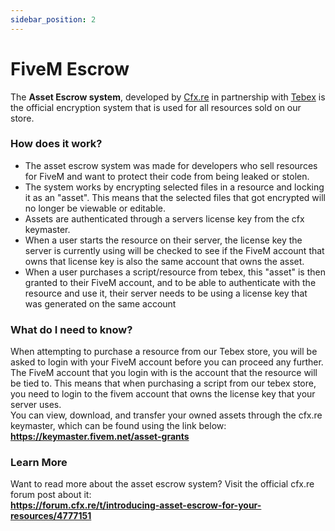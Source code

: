 ```yaml
---
sidebar_position: 2
---
```


# FiveM Escrow

The **Asset Escrow system**, developed by [Cfx.re](https://cfx.re/) in partnership with [Tebex](https://www.tebex.io/) is the official encryption system that is used for all resources sold on our store.

### How does it work?

- The asset escrow system was made for developers who sell resources for FiveM and want to protect their code from being leaked or stolen.
- The system works by encrypting selected files in a resource and locking it as an "asset". This means that the selected files that got encrypted will
  no longer be viewable or editable.
- Assets are authenticated through a servers license key from the cfx keymaster.
- When a user starts the resource on their server, the license key the server is currently using will be checked to see if the FiveM account that owns that license key is also the same account that owns the asset.
- When a user purchases a script/resource from tebex, this "asset" is then granted to their FiveM account, and to be able to authenticate with the resource and use it,
  their server needs to be using a license key that was generated on the same account

### What do I need to know?

When attempting to purchase a resource from our Tebex store, you will be asked to login with your FiveM account before you can proceed any further.
The FiveM account that you login with is the account that the resource will be tied to.
This means that when purchasing a script from our tebex store, you need to login to the fivem account that owns the license key that your server uses. <br/>
You can view, download, and transfer your owned assets through the cfx.re keymaster, which can be found using the link below: <br/>
**https://keymaster.fivem.net/asset-grants**

### Learn More

Want to read more about the asset escrow system? Visit the official cfx.re forum post about it: <br/>
**https://forum.cfx.re/t/introducing-asset-escrow-for-your-resources/4777151**
